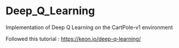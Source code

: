 # Deep_Q_Learning
Implementation of Deep Q Learning on the CartPole-v1 environment

Followed this tutorial : https://keon.io/deep-q-learning/
